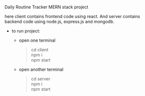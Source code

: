 Daily Routine Tracker
MERN stack project

here client contains frontend code using react.
And server contains backend code using node.js, express.js and mongodb.

* to run project:
  - open one terminal
    >cd client<br>
    >npm i<br>
    >npm start

  - open another terminal
    >cd server<br>
    >npm i<br>
    >npm start
